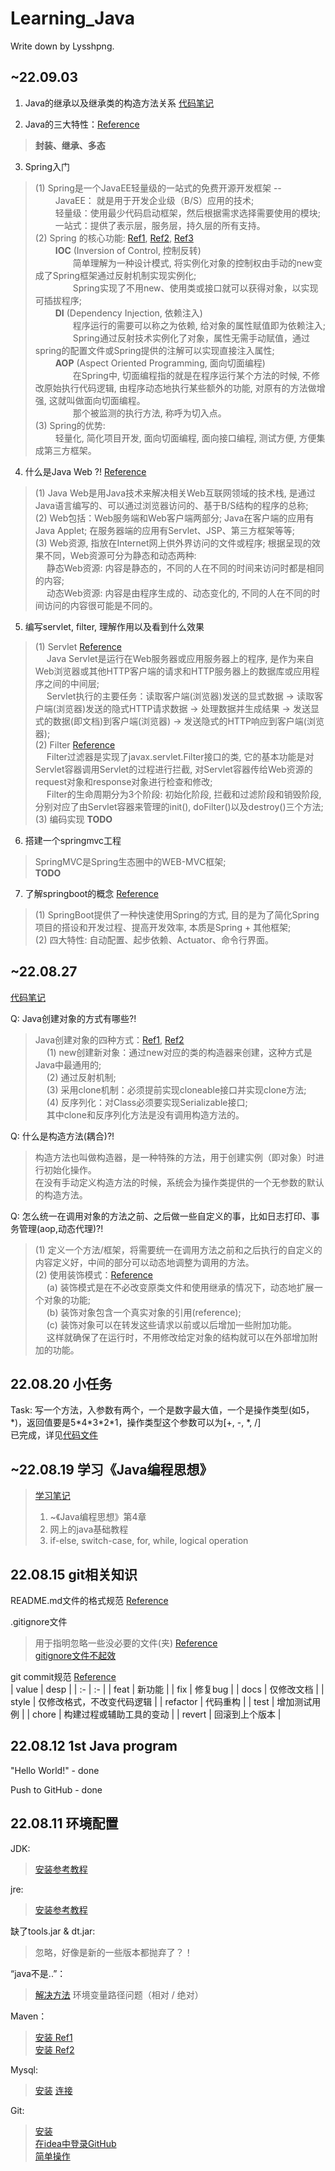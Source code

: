 # Learning_Java
Write down by Lysshpng.



## ~22.09.03
1. Java的继承以及继承类的构造方法关系 [代码笔记](src/main/java/LearningNotes0831.java)


2. Java的三大特性：[Reference](https://blog.csdn.net/slw213106/article/details/121696908)
> **封装、继承、多态** 

3. Spring入门
> (1) Spring是一个JavaEE轻量级的一站式的免费开源开发框架 --  
> &emsp;&emsp; JavaEE： 就是用于开发企业级（B/S）应用的技术;  
> &emsp;&emsp; 轻量级：使用最少代码启动框架，然后根据需求选择需要使用的模块;   
> &emsp;&emsp; 一站式：提供了表示层，服务层，持久层的所有支持。  
> (2) Spring 的核心功能: [Ref1](https://zhuanlan.zhihu.com/p/98967126),
>                       [Ref2](https://www.cnblogs.com/lx-meteor/p/16503544.html), 
>                       [Ref3](https://blog.csdn.net/a321123b/article/details/123591796)    
> &emsp;&emsp; **IOC** (Inversion of Control, 控制反转)  
> &emsp;&emsp;&emsp;&emsp; 简单理解为一种设计模式, 将实例化对象的控制权由手动的new变成了Spring框架通过反射机制实现实例化;  
> &emsp;&emsp;&emsp;&emsp; Spring实现了不用new、使用类或接口就可以获得对象，以实现可插拔程序;  
> &emsp;&emsp; **DI** (Dependency Injection, 依赖注入)  
> &emsp;&emsp;&emsp;&emsp; 程序运行的需要可以称之为依赖, 给对象的属性赋值即为依赖注入;  
> &emsp;&emsp;&emsp;&emsp; Spring通过反射技术实例化了对象，属性无需手动赋值，通过spring的配置文件或Spring提供的注解可以实现直接注入属性;  
> &emsp;&emsp; **AOP** (Aspect Oriented Programming, 面向切面编程)  
> &emsp;&emsp;&emsp;&emsp; 在Spring中, 切面编程指的就是在程序运行某个方法的时候, 不修改原始执行代码逻辑, 由程序动态地执行某些额外的功能, 对原有的方法做增强, 这就叫做面向切面编程。  
> &emsp;&emsp;&emsp;&emsp; 那个被监测的执行方法, 称呼为切入点。  
> (3) Spring的优势:  
> &emsp;&emsp; 轻量化, 简化项目开发, 面向切面编程, 面向接口编程, 测试方便, 方便集成第三方框架。

4. 什么是Java Web ?! [Reference](https://www.cnblogs.com/kingwz/p/16372485.html#javaweb%E6%A6%82%E5%BF%B5)
> (1) Java Web是用Java技术来解决相关Web互联网领域的技术栈, 是通过Java语言编写的、可以通过浏览器访问的、基于B/S结构的程序的总称;  
> (2) Web包括：Web服务端和Web客户端两部分; Java在客户端的应用有Java Applet; 在服务器端的应用有Servlet、JSP、第三方框架等等;  
> (3) Web资源, 指放在Internet网上供外界访问的文件或程序; 根据呈现的效果不同，Web资源可分为静态和动态两种:   
> &emsp; 静态Web资源: 内容是静态的，不同的人在不同的时间来访问时都是相同的内容;  
> &emsp; 动态Web资源: 内容是由程序生成的、动态变化的, 不同的人在不同的时间访问的内容很可能是不同的。

5. 编写servlet, filter, 理解作用以及看到什么效果
> (1) Servlet [Reference](https://www.runoob.com/servlet/servlet-intro.html)  
> &emsp; Java Servlet是运行在Web服务器或应用服务器上的程序, 是作为来自Web浏览器或其他HTTP客户端的请求和HTTP服务器上的数据库或应用程序之间的中间层;  
> &emsp; Servlet执行的主要任务：读取客户端(浏览器)发送的显式数据 → 读取客户端(浏览器)发送的隐式HTTP请求数据 → 
>                               处理数据并生成结果 → 发送显式的数据(即文档)到客户端(浏览器) → 发送隐式的HTTP响应到客户端(浏览器);  
> (2) Filter [Reference](https://blog.csdn.net/m0_62430017/article/details/124427188)  
> &emsp; Filter过滤器是实现了javax.servlet.Filter接口的类, 它的基本功能是对Servlet容器调用Servlet的过程进行拦截,
>       对Servlet容器传给Web资源的request对象和response对象进行检查和修改;  
> &emsp; Filter的生命周期分为3个阶段: 初始化阶段, 拦截和过滤阶段和销毁阶段,
>       分别对应了由Servlet容器来管理的init(), doFilter()以及destroy()三个方法;  
> (3) 编码实现 **TODO**

6. 搭建一个springmvc工程
> SpringMVC是Spring生态圈中的WEB-MVC框架;  
> **TODO**

7. 了解springboot的概念 [Reference](https://blog.csdn.net/friggly/article/details/123888590)
> (1) SpringBoot提供了一种快速使用Spring的方式, 目的是为了简化Spring项目的搭设和开发过程、提高开发效率, 本质是Spring + 其他框架;  
> (2) 四大特性: 自动配置、起步依赖、Actuator、命令行界面。


## ~22.08.27
[代码笔记](src/main/java/LearningNotes0827.java)  

Q: Java创建对象的方式有哪些?!
> Java创建对象的四种方式：[Ref1](https://www.cnblogs.com/yanchuanbin/p/14742892.html),
>                       [Ref2](https://blog.csdn.net/weixin_48882711/article/details/124072469)  
> &emsp; (1) new创建新对象：通过new对应的类的构造器来创建，这种方式是Java中最通用的;  
> &emsp; (2) 通过反射机制;  
> &emsp; (3) 采用clone机制：必须提前实现cloneable接口并实现clone方法;  
> &emsp; (4) 反序列化：对Class必须要实现Serializable接口;  
> &emsp; 其中clone和反序列化方法是没有调用构造方法的。

Q: 什么是构造方法(耦合)?!
> 构造方法也叫做构造器，是一种特殊的方法，用于创建实例（即对象）时进行初始化操作。  
> 在没有手动定义构造方法的时候，系统会为操作类提供的一个无参数的默认的构造方法。

Q: 怎么统一在调用对象的方法之前、之后做一些自定义的事，比如日志打印、事务管理(aop,动态代理)?!
> (1) 定义一个方法/框架，将需要统一在调用方法之前和之后执行的自定义的内容定义好，中间的部分可以动态地调整为调用的方法。  
> (2) 使用装饰模式：[Reference](https://baike.baidu.com/item/%E8%A3%85%E9%A5%B0%E6%A8%A1%E5%BC%8F/10158540)  
> &emsp; (a) 装饰模式是在不必改变原类文件和使用继承的情况下，动态地扩展一个对象的功能;  
> &emsp; (b) 装饰对象包含一个真实对象的引用(reference);   
> &emsp; (c) 装饰对象可以在转发这些请求以前或以后增加一些附加功能。  
> &emsp; 这样就确保了在运行时，不用修改给定对象的结构就可以在外部增加附加的功能。

## 22.08.20 小任务
Task: 写一个方法，入参数有两个，一个是数字最大值，一个是操作类型(如5，\*)，返回值要是5\*4\*3\*2\*1，操作类型这个参数可以为[\+, \-, \*, \/]  
已完成，详见[代码文件](src/main/java/LearningNotes0820.java)

## ~22.08.19 学习《Java编程思想》
> [学习笔记](src/main/java/LearningNotes0819.java)
> 1. ~《Java编程思想》第4章
> 2. 网上的java基础教程
> 3. if-else, switch-case, for, while, logical operation

## 22.08.15 git相关知识
README.md文件的格式规范 [Reference](https://blog.csdn.net/qq_37493425/article/details/102556009)

.gitignore文件
> 用于指明忽略一些没必要的文件(夹)
> [Reference](https://blog.csdn.net/nyist_zxp/article/details/119887324)  
> [gitignore文件不起效](https://www.jianshu.com/p/23920337b6da) 

git commit规范 [Reference](https://www.jianshu.com/p/851ec9cd1709)  
|   value       |   desp    |
|   :-          |   :-      |
|   feat        |   新功能 |
|   fix         |   修复bug   |
|   docs        |   仅修改文档 |
|   style       |   仅修改格式，不改变代码逻辑   |
|   refactor    |   代码重构    |
|   test        |   增加测试用例  |
|   chore       |   构建过程或辅助工具的变动    |
|   revert      |   回滚到上个版本 |

## 22.08.12 1st Java program
"Hello World!" - done

Push to GitHub - done

## 22.08.11 环境配置

JDK:
> [安装参考教程](https://blog.csdn.net/dkm123456/article/details/121172392)

jre:
> [安装参考教程](https://blog.csdn.net/weixin_45729500/article/details/110509807?spm=1001.2101.3001.6661.1&utm_medium=distribute.pc_relevant_t0.none-task-blog-2%7Edefault%7ECTRLIST%7ERate-1-110509807-blog-121886511.pc_relevant_multi_platform_whitelistv3&depth_1-utm_source=distribute.pc_relevant_t0.none-task-blog-2%7Edefault%7ECTRLIST%7ERate-1-110509807-blog-121886511.pc_relevant_multi_platform_whitelistv3&utm_relevant_index=1)

缺了tools.jar & dt.jar: 
> 忽略，好像是新的一些版本都抛弃了？！

“java不是..”：
> [解决方法](https://blog.csdn.net/qq_40645764/article/details/108561684?spm=1001.2101.3001.6650.17&utm_medium=distribute.pc_relevant.none-task-blog-2%7Edefault%7EBlogCommendFromBaidu%7ERate-17-108561684-blog-90906516.pc_relevant_multi_platform_whitelistv3&depth_1-utm_source=distribute.pc_relevant.none-task-blog-2%7Edefault%7EBlogCommendFromBaidu%7ERate-17-108561684-blog-90906516.pc_relevant_multi_platform_whitelistv3) 环境变量路径问题（相对 / 绝对）

Maven：
> [安装 Ref1](https://blog.csdn.net/weixin_46078600/article/details/124918297)  
> [安装 Ref2](https://blog.csdn.net/weixin_45745854/article/details/119462894)

Mysql:
> [安装](https://zhuanlan.zhihu.com/p/37152572) 
> [连接](https://blog.csdn.net/iwanttostudyc/article/details/125141926)

Git:
> [安装](https://blog.csdn.net/weixin_47638941/article/details/120632890)  
> [在idea中登录GitHub](https://www.cnblogs.com/all-rounded/p/14792109.html)  
> [简单操作](http://t.zoukankan.com/jimlau-p-11949661.html)



